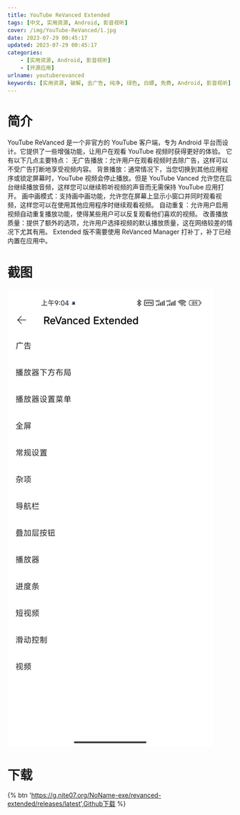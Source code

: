```yaml
---
title: YouTube ReVanced Extended
tags: [中文, 实用资源, Android, 影音视听]
cover: /img/YouTube-ReVanced/1.jpg
date: 2023-07-29 00:45:17
updated: 2023-07-29 00:45:17
categories:
    - [实用资源, Android, 影音视听]
    - [开源应用]
urlname: youtuberevanced
keywords: [实用资源, 破解, 去广告, 纯净, 绿色, 白嫖, 免费, Android, 影音视听]
---
```


# 简介

YouTube ReVanced 是一个非官方的 YouTube 客户端，专为 Android 平台而设计。它提供了一些增强功能，让用户在观看 YouTube 视频时获得更好的体验。
它有以下几点主要特点：
无广告播放：允许用户在观看视频时去除广告，这样可以不受广告打断地享受视频内容。
背景播放：通常情况下，当您切换到其他应用程序或锁定屏幕时，YouTube 视频会停止播放。但是 YouTube Vanced 允许您在后台继续播放音频，这样您可以继续聆听视频的声音而无需保持 YouTube 应用打开。
画中画模式：支持画中画功能，允许您在屏幕上显示小窗口并同时观看视频，这样您可以在使用其他应用程序时继续观看视频。
自动重复：允许用户启用视频自动重复播放功能，使得某些用户可以反复观看他们喜欢的视频。
改善播放质量：提供了额外的选项，允许用户选择视频的默认播放质量，这在网络较差的情况下尤其有用。
Extended 版不需要使用 ReVanced Manager 打补丁，补丁已经内置在应用中。

# 截图

![](/img/YouTube-ReVanced/2.jpg)

# 下载

{% btn 'https://g.nite07.org/NoName-exe/revanced-extended/releases/latest',Github下载 %}
